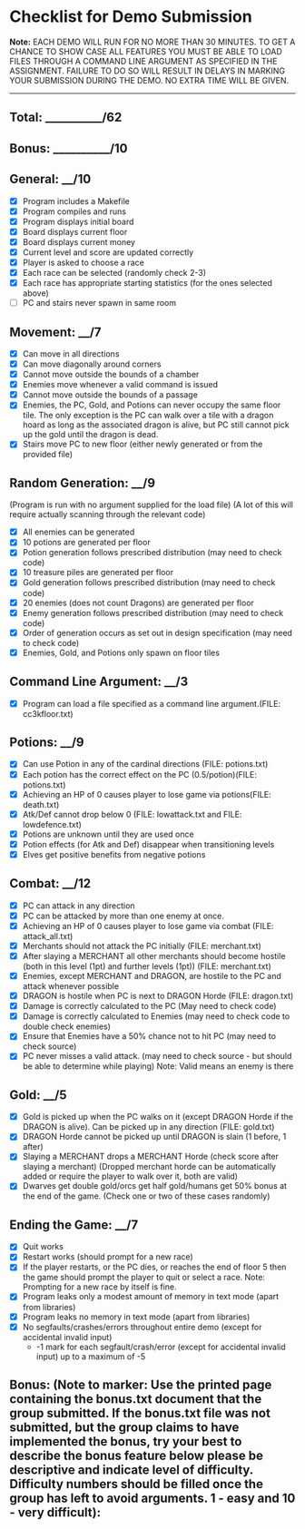 # Checklist for Demo Submission

**Note:** EACH DEMO WILL RUN FOR NO MORE THAN 30 MINUTES. TO GET A CHANCE TO SHOW CASE ALL FEATURES YOU MUST BE ABLE TO LOAD FILES THROUGH A COMMAND LINE ARGUMENT AS SPECIFIED IN THE ASSIGNMENT. FAILURE TO DO SO WILL RESULT IN DELAYS IN MARKING YOUR SUBMISSION DURING THE DEMO. NO EXTRA TIME WILL BE GIVEN.

---

## Total: __________/62

## Bonus: __________/10

## General: __/10

- [x] Program includes a Makefile
- [x] Program compiles and runs
- [x] Program displays initial board
- [x] Board displays current floor
- [x] Board displays current money
- [x] Current level and score are updated correctly
- [x] Player is asked to choose a race
- [x] Each race can be selected (randomly check 2-3)
- [x] Each race has appropriate starting statistics (for the ones selected above)
- [ ] PC and stairs never spawn in same room

## Movement: __/7

- [x] Can move in all directions
- [x] Can move diagonally around corners
- [x] Cannot move outside the bounds of a chamber
- [x] Enemies move whenever a valid command is issued
- [x] Cannot move outside the bounds of a passage
- [x] Enemies, the PC, Gold, and Potions can never occupy the same floor tile.
    The only exception is the PC can walk over a tile with a dragon hoard as long as the associated dragon is alive, but PC still cannot pick up the gold until the dragon is dead.
- [x] Stairs move PC to new floor (either newly generated or from the provided file)

## Random Generation: __/9
(Program is run with no argument supplied for the load file)
(A lot of this will require actually scanning through the relevant code)

- [x] All enemies can be generated
- [x] 10 potions are generated per floor
- [x] Potion generation follows prescribed distribution (may need to check code)
- [x] 10 treasure piles are generated per floor
- [x] Gold generation follows prescribed distribution (may need to check code)
- [x] 20 enemies (does not count Dragons) are generated per floor
- [x] Enemy generation follows prescribed distribution (may need to check code)
- [x] Order of generation occurs as set out in design specification (may need to check code)
- [x] Enemies, Gold, and Potions only spawn on floor tiles

## Command Line Argument: __/3

- [x] Program can load a file specified as a command line argument.(FILE: cc3kfloor.txt)

## Potions: __/9

- [x] Can use Potion in any of the cardinal directions (FILE: potions.txt)
- [x] Each potion has the correct effect on the PC (0.5/potion)(FILE: potions.txt)
- [x] Achieving an HP of 0 causes player to lose game via potions(FILE: death.txt)
- [x] Atk/Def cannot drop below 0 (FILE: lowattack.txt and FILE: lowdefence.txt)
- [x] Potions are unknown until they are used once
- [x] Potion effects (for Atk and Def) disappear when transitioning levels
- [x] Elves get positive benefits from negative potions

## Combat: __/12

- [x] PC can attack in any direction
- [x] PC can be attacked by more than one enemy at once.
- [x] Achieving an HP of 0 causes player to lose game via combat (FILE: attack_all.txt)
- [x] Merchants should not attack the PC initially (FILE: merchant.txt)
- [x] After slaying a MERCHANT all other merchants should become hostile (both in this level (1pt) and further levels (1pt)) (FILE: merchant.txt)
- [x] Enemies, except MERCHANT and DRAGON, are hostile to the PC and attack whenever possible
- [x] DRAGON is hostile when PC is next to DRAGON Horde (FILE: dragon.txt)
- [x] Damage is correctly calculated to the PC (May need to check code)
- [x] Damage is correctly calculated to Enemies (may need to check code to double check enemies)
- [x] Ensure that Enemies have a 50% chance not to hit PC (may need to check source)
- [x] PC never misses a valid attack. (may need to check source - but should be able to determine while playing) Note: Valid means an enemy is there

## Gold: __/5

- [x] Gold is picked up when the PC walks on it (except DRAGON Horde if the DRAGON is alive). Can be picked up in any direction (FILE: gold.txt)
- [x] DRAGON Horde cannot be picked up until DRAGON is slain (1 before, 1 after)
- [x] Slaying a MERCHANT drops a MERCHANT Horde (check score after slaying a merchant) (Dropped merchant horde can be automatically added or require the player to walk over it, both are valid)
- [x] Dwarves get double gold/orcs get half gold/humans get 50% bonus at the end of the game. (Check one or two of these cases randomly)

## Ending the Game: __/7

- [x] Quit works
- [x] Restart works (should prompt for a new race)
- [x] If the player restarts, or the PC dies, or reaches the end of floor 5 then the game should prompt the player to quit or select a race. Note: Prompting for a new race by itself is fine.
- [x] Program leaks only a modest amount of memory in text mode (apart from libraries)
- [x] Program leaks no memory in text mode (apart from libraries)
- [x] No segfaults/crashes/errors throughout entire demo (except for accidental invalid input)
  - -1 mark for each segfault/crash/error (except for accidental invalid input) up to a maximum of -5

## Bonus: (Note to marker: Use the printed page containing the bonus.txt document that the group submitted. If the bonus.txt file was not submitted, but the group claims to have implemented the bonus, try your best to describe the bonus feature below please be descriptive and indicate level of difficulty. Difficulty numbers should be filled once the group has left to avoid arguments. 1 - easy and 10 - very difficult):